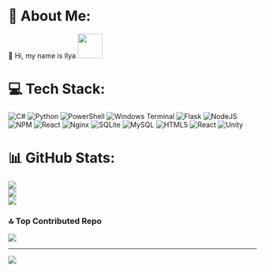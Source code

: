# 💫 About Me:
💬 Hi, my name is Ilya <img src="https://media3.giphy.com/media/v1.Y2lkPTc5MGI3NjExeTdlb3Q3ZzlmenMweHVja2t2aG4zNTZ5bW9vNzV2cjN6cXBqejRkdiZlcD12MV9pbnRlcm5hbF9naWZfYnlfaWQmY3Q9Zw/l5JbspfwZ0yjHjlJ0K/giphy.gif" width="50">


# 💻 Tech Stack:
![C#](https://img.shields.io/badge/c%23-%23239120.svg?style=for-the-badge&logo=csharp&logoColor=white) ![Python](https://img.shields.io/badge/python-3670A0?style=for-the-badge&logo=python&logoColor=ffdd54) ![PowerShell](https://img.shields.io/badge/PowerShell-%235391FE.svg?style=for-the-badge&logo=powershell&logoColor=white) ![Windows Terminal](https://img.shields.io/badge/Windows%20Terminal-%234D4D4D.svg?style=for-the-badge&logo=windows-terminal&logoColor=white) ![Flask](https://img.shields.io/badge/flask-%23000.svg?style=for-the-badge&logo=flask&logoColor=white) ![NodeJS](https://img.shields.io/badge/node.js-6DA55F?style=for-the-badge&logo=node.js&logoColor=white) ![NPM](https://img.shields.io/badge/NPM-%23CB3837.svg?style=for-the-badge&logo=npm&logoColor=white) ![React](https://img.shields.io/badge/react-%2320232a.svg?style=for-the-badge&logo=react&logoColor=%2361DAFB) ![Nginx](https://img.shields.io/badge/nginx-%23009639.svg?style=for-the-badge&logo=nginx&logoColor=white) ![SQLite](https://img.shields.io/badge/sqlite-%2307405e.svg?style=for-the-badge&logo=sqlite&logoColor=white) ![MySQL](https://img.shields.io/badge/mysql-4479A1.svg?style=for-the-badge&logo=mysql&logoColor=white) ![HTML5](https://img.shields.io/badge/html5-%23E34F26.svg?style=for-the-badge&logo=html5&logoColor=white) ![React](https://img.shields.io/badge/react-%2320232a.svg?style=for-the-badge&logo=react&logoColor=%2361DAFB) ![Unity](https://img.shields.io/badge/unity-%23000000.svg?style=for-the-badge&logo=unity&logoColor=white)
# 📊 GitHub Stats:
![](https://github-readme-stats.vercel.app/api?username=ecstasyyyyy&theme=dark&hide_border=true&include_all_commits=true&count_private=true)<br/>
![](https://git.io/streak-stats?user=ecstasyyyyy&theme=dark&hide_border=true)<br/>
![](https://github-readme-stats.vercel.app/api/top-langs/?username=ecstasyyyyy&theme=dark&hide_border=true&include_all_commits=true&count_private=true&layout=compact)

### 🔝 Top Contributed Repo
![](https://github-contributor-stats.vercel.app/api?username=ecstasyyyyy&limit=5&theme=dark&combine_all_yearly_contributions=true)

---
[![](https://visitcount.itsvg.in/api?id=ecstasyyyyy&icon=0&color=0)](https://visitcount.itsvg.in)

<!-- Proudly created with GPRM ( https://gprm.itsvg.in ) -->
